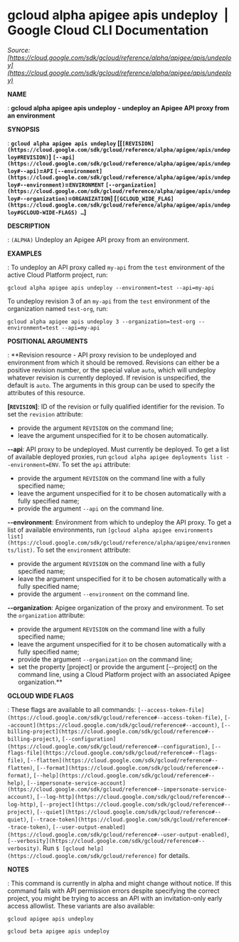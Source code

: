 # gcloud alpha apigee apis undeploy  |  Google Cloud CLI Documentation

*Source: [https://cloud.google.com/sdk/gcloud/reference/alpha/apigee/apis/undeploy](https://cloud.google.com/sdk/gcloud/reference/alpha/apigee/apis/undeploy)*

**NAME**

: **gcloud alpha apigee apis undeploy - undeploy an Apigee API proxy from an environment**

**SYNOPSIS**

: **`gcloud alpha apigee apis undeploy` [[`[REVISION](https://cloud.google.com/sdk/gcloud/reference/alpha/apigee/apis/undeploy#REVISION)`] `[--api](https://cloud.google.com/sdk/gcloud/reference/alpha/apigee/apis/undeploy#--api)`=`API` `[--environment](https://cloud.google.com/sdk/gcloud/reference/alpha/apigee/apis/undeploy#--environment)`=`ENVIRONMENT` `[--organization](https://cloud.google.com/sdk/gcloud/reference/alpha/apigee/apis/undeploy#--organization)`=`ORGANIZATION`] [`[GCLOUD_WIDE_FLAG](https://cloud.google.com/sdk/gcloud/reference/alpha/apigee/apis/undeploy#GCLOUD-WIDE-FLAGS) …`]**

**DESCRIPTION**

: `(ALPHA)` Undeploy an Apigee API proxy from an environment.

**EXAMPLES**

: To undeploy an API proxy called ``my-api`` from
the ``test`` environment of the active Cloud
Platform project, run:

```
gcloud alpha apigee apis undeploy --environment=test --api=my-api
```

To undeploy revision 3 of an `my-api` from the `test`
environment of the organization named
``test-org``, run:

```
gcloud alpha apigee apis undeploy 3 --organization=test-org --environment=test --api=my-api
```

**POSITIONAL ARGUMENTS**

: **Revision resource - API proxy revision to be undeployed and environment from
which it should be removed.
Revisions can either be a positive revision number, or the special value
``auto``, which will undeploy whatever revision
is currently deployed. If revision is unspecified, the default is
``auto``. The arguments in this group can be
used to specify the attributes of this resource.

**[`REVISION`]**:
ID of the revision or fully qualified identifier for the revision.
To set the `revision` attribute:

- provide the argument `REVISION` on the command line;
- leave the argument unspecified for it to be chosen automatically.

**--api**:
API proxy to be undeployed. Must currently be deployed. To get a list of
available deployed proxies, run `gcloud alpha apigee deployments list
--environment=ENV`.
To set the `api` attribute:

- provide the argument `REVISION` on the command line with a fully
specified name;
- leave the argument unspecified for it to be chosen automatically with a fully
specified name;
- provide the argument `--api` on the command line.

**--environment**:
Environment from which to undeploy the API proxy. To get a list of available
environments, run `[gcloud alpha apigee
environments list](https://cloud.google.com/sdk/gcloud/reference/alpha/apigee/environments/list)`.
To set the `environment` attribute:

- provide the argument `REVISION` on the command line with a fully
specified name;
- leave the argument unspecified for it to be chosen automatically with a fully
specified name;
- provide the argument `--environment` on the command line.

**--organization**:
Apigee organization of the proxy and environment.
To set the `organization` attribute:

- provide the argument `REVISION` on the command line with a fully
specified name;
- leave the argument unspecified for it to be chosen automatically with a fully
specified name;
- provide the argument `--organization` on the command line;
- set the property [project] or provide the argument [--project] on the command
line, using a Cloud Platform project with an associated Apigee organization.**

**GCLOUD WIDE FLAGS**

: These flags are available to all commands: `[--access-token-file](https://cloud.google.com/sdk/gcloud/reference#--access-token-file)`,
`[--account](https://cloud.google.com/sdk/gcloud/reference#--account)`, `[--billing-project](https://cloud.google.com/sdk/gcloud/reference#--billing-project)`,
`[--configuration](https://cloud.google.com/sdk/gcloud/reference#--configuration)`,
`[--flags-file](https://cloud.google.com/sdk/gcloud/reference#--flags-file)`,
`[--flatten](https://cloud.google.com/sdk/gcloud/reference#--flatten)`, `[--format](https://cloud.google.com/sdk/gcloud/reference#--format)`, `[--help](https://cloud.google.com/sdk/gcloud/reference#--help)`, `[--impersonate-service-account](https://cloud.google.com/sdk/gcloud/reference#--impersonate-service-account)`,
`[--log-http](https://cloud.google.com/sdk/gcloud/reference#--log-http)`,
`[--project](https://cloud.google.com/sdk/gcloud/reference#--project)`, `[--quiet](https://cloud.google.com/sdk/gcloud/reference#--quiet)`, `[--trace-token](https://cloud.google.com/sdk/gcloud/reference#--trace-token)`, `[--user-output-enabled](https://cloud.google.com/sdk/gcloud/reference#--user-output-enabled)`,
`[--verbosity](https://cloud.google.com/sdk/gcloud/reference#--verbosity)`.
Run `$ [gcloud help](https://cloud.google.com/sdk/gcloud/reference)` for details.

**NOTES**

: This command is currently in alpha and might change without notice. If this
command fails with API permission errors despite specifying the correct project,
you might be trying to access an API with an invitation-only early access
allowlist. These variants are also available:

```
gcloud apigee apis undeploy
```

```
gcloud beta apigee apis undeploy
```
